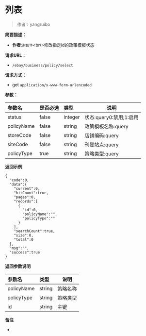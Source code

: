 # 列表

> 作者：yangruibo

**简要描述：** 

- **作者**:`谢智华`&lt;br/&gt;修改指定id的政策模板状态

**请求URL：** 
- ` /ebay/business/policy/select `
  
**请求方式：**
- get `application/x-www-form-urlencoded` 

**参数：** 

|参数名|是否必选|类型|说明|
|:----    |:---|:----- |-----   |
|status |false  |integer |状态:query0:禁用;1:启用 |
|policyName |false  |string |政策模板名称:query |
|storeCode |false  |string |店铺编码:query |
|siteCode |false  |string |刊登站点:query |
|policyType |true  |string |策略类型:query |

 **返回示例**

``` 
{
  "code":0,
  "data":{
    "current":0,
    "hitCount":true,
    "pages":0,
    "records":[
      {
        "id":0,
        "policyName":"",
        "policyType":""
      }
    ],
    "searchCount":true,
    "size":0,
    "total":0
  },
  "msg":"",
  "success":true
}
```

 **返回参数说明** 

|参数名|类型|说明|
|:-----  |:-----|----- |
|policyName |string  |策略名称
|policyType |string  |策略类型
|id |string  |主键

 **备注** 

-